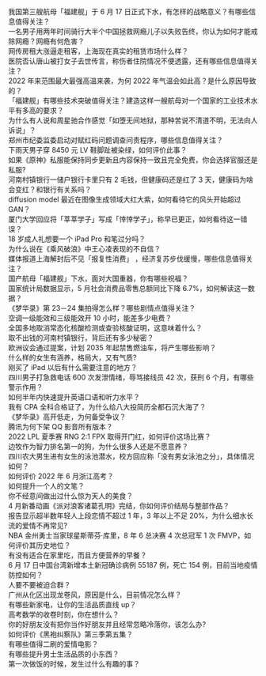 我国第三艘航母「福建舰」于 6 月 17 日正式下水，有怎样的战略意义？有哪些信息值得关注？  
一名男子用两年时间骑行大半个中国拯救网瘾儿子以失败告终，你认为如何才能戒除网瘾？网瘾有何危害？  
网传房租大涨逼走租客，上海现在真实的租赁市场什么样？  
医院否认唐山被打女子去世传言，称伤者住院情况不便透露，还有哪些信息值得关注？  
2022 年来范围最大最强高温来袭，为何 2022 年气温会如此高？是什么原因导致的？  
「福建舰」有哪些技术突破值得关注？建造这样一艘航母对一个国家的工业技术水平有多高的要求？  
为什么有人说和周星驰合作感觉「如堕无间地狱，那种苦说不清道不明，无法向人诉说」？  
郑州市纪委监委启动对赋红码问题调查问责程序，哪些信息值得关注？  
下雨天男子穿 8450 元 LV 鞋脚趾被染绿，如何评价此事？  
如果《原神》私服能保持同步更新且内容保持一致且完全免费，你会选择官服还是私服?  
河南村镇银行一储户银行卡里只有 2 毛钱，但健康码还是红了 3 天，健康码为啥会变红？和银行有关系吗？  
diffusion model 最近在图像生成领域大红大紫，如何看待它的风头开始超过 GAN？  
厦门大学回应将「莘莘学子」写成「悻悻学子」，称早已更正，如何看待这一错误？  
18 岁成人礼想要一个 iPad Pro 和笔过分吗？  
为什么说在《乘风破浪》中王心凌表现的不自信？  
媒体报道上海解封后不见「报复性消费」 ，经济复苏步伐缓慢，哪些信息值得关注？  
国产航母「福建舰」下水，面对大国重器，你有哪些祝福？  
国家统计局数据显示，5 月社会消费品零售总额同比下降 6.7%，如何解读这一数据？  
《梦华录》第 23－24 集拍得怎么样？哪些剧情点值得关注？  
空调一级能效和三级能效开 10 小时，能差多少电费？  
全国多地取消常态化核酸检测或查验核酸证明，这意味着什么？  
取不出钱的河南村镇银行，背后还有多少秘密？  
欧洲议会通过提案，计划 2035 年起禁售燃油车，将产生哪些影响？  
什么样的女生有涵养，格局大，又有气质?  
刚买了 iPad 以后有什么需要注意的地方？  
四川男子打急救电话 600 次发泄情绪，辱骂接线员 42 次，获刑 6 个月，有哪些警示作用？  
如何半年内快速提升英语口语和听力水平？  
我有 CPA 全科合格证了，为什么给八大投简历全都石沉大海了？  
《梦华录》高开低走，为何备受争议？  
腾讯为何下架 QQ 影音所有版本？  
2022 LPL 夏季赛 RNG 2:1 FPX 取得开门红，如何评价这场比赛？  
边牧作为智力排名第一的狗，为什么很多人还是不愿意养？  
四川农大男生进有女生的泳池潜水，校方回应称「没有男女泳池之分」，具体情况如何？  
如何评价 2022 年 6 月浙江高考？  
如何提升一个人的文笔？  
你不经意间做出过什么惊为天人的美食？  
4 月新番动画《派对浪客诸葛孔明》完结，你如何评价结局与整部作品？  
报告显示超半数年轻人上段恋情不超过 1 年，3 年以上不足 20%，为什么细水长流的爱情不再常见?  
NBA 金州勇士当家球星斯蒂芬·库里，8 年 6 总决赛 4 次总冠军 1 次 FMVP，如何评价其历史地位？  
有没有适合在家里吃，而且方便营养的早餐？  
6 月 17 日中国台湾新增本土新冠确诊病例 55187 例，死亡 154 例，目前当地疫情防控如何？  
人要不要被迫合群？  
广州从化区出现龙卷风，原因是什么，目前情况怎么样？  
有哪些新家电，让你的生活品质直线 up？  
高考数学的收卷时刻，你在想什么？  
你的好朋友没有把你当作好朋友并且经常忽略冷落你，该怎么办?  
如何评价《黑袍纠察队》第三季第五集？  
有哪些值得二刷的爱情电影？  
有哪些提升男士生活品质的小东西？  
第一次做饭的时候，发生过什么有趣的事？  

